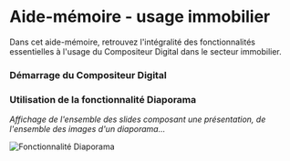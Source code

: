 # Aide-mémoire - usage immobilier

Dans cet aide-mémoire, retrouvez l'intégralité des fonctionnalités essentielles à l'usage du Compositeur Digital dans le secteur immobilier. 

### Démarrage du Compositeur Digital

### Utilisation de la fonctionnalité Diaporama

*Affichage de l'ensemble des slides composant une présentation, de l'ensemble des images d'un diaporama...*

![Fonctionnalité Diaporama](/../img/diaporama1.png)

